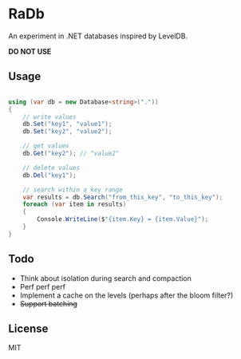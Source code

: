# RaDb

An experiment in .NET databases inspired by LevelDB.

__DO NOT USE__

## Usage

```c#

using (var db = new Database<string>("."))
{
	// write values
	db.Set("key1", "value1");
	db.Set("key2", "value2");

	// get values
	db.Get("key2"); // "value2"

	// delete values
	db.Del("key1");

	// search within a key range
	var results = db.Search("from_this_key", "to_this_key");
	foreach (var item in results)
	{
		Console.WriteLine($"{item.Key} = {item.Value}");
	}
}

```

## Todo

* Think about isolation during search and compaction
* Perf perf perf
* Implement a cache on the levels (perhaps after the bloom filter?)
* ~~Support batching~~

## License

MIT
